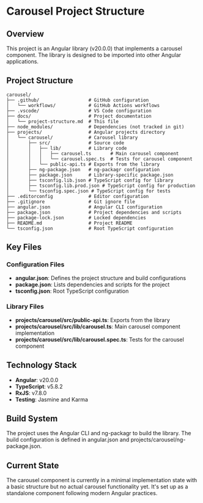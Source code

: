 # Carousel Project Structure

## Overview
This project is an Angular library (v20.0.0) that implements a carousel component. The library is designed to be imported into other Angular applications.

## Project Structure

```
carousel/
├── .github/                  # GitHub configuration
│   └── workflows/            # GitHub Actions workflows
├── .vscode/                  # VS Code configuration
├── docs/                     # Project documentation
│   └── project-structure.md  # This file
├── node_modules/             # Dependencies (not tracked in git)
├── projects/                 # Angular projects directory
│   └── carousel/             # Carousel library
│       ├── src/              # Source code
│       │   ├── lib/          # Library code
│       │   │   ├── carousel.ts       # Main carousel component
│       │   │   └── carousel.spec.ts  # Tests for carousel component
│       │   └── public-api.ts # Exports from the library
│       ├── ng-package.json   # ng-packagr configuration
│       ├── package.json      # Library-specific package.json
│       ├── tsconfig.lib.json # TypeScript config for library
│       ├── tsconfig.lib.prod.json # TypeScript config for production
│       └── tsconfig.spec.json # TypeScript config for tests
├── .editorconfig             # Editor configuration
├── .gitignore                # Git ignore file
├── angular.json              # Angular CLI configuration
├── package.json              # Project dependencies and scripts
├── package-lock.json         # Locked dependencies
├── README.md                 # Project README
└── tsconfig.json             # Root TypeScript configuration
```

## Key Files

### Configuration Files
- **angular.json**: Defines the project structure and build configurations
- **package.json**: Lists dependencies and scripts for the project
- **tsconfig.json**: Root TypeScript configuration

### Library Files
- **projects/carousel/src/public-api.ts**: Exports from the library
- **projects/carousel/src/lib/carousel.ts**: Main carousel component implementation
- **projects/carousel/src/lib/carousel.spec.ts**: Tests for the carousel component

## Technology Stack
- **Angular**: v20.0.0
- **TypeScript**: v5.8.2
- **RxJS**: v7.8.0
- **Testing**: Jasmine and Karma

## Build System
The project uses the Angular CLI and ng-packagr to build the library. The build configuration is defined in angular.json and projects/carousel/ng-package.json.

## Current State
The carousel component is currently in a minimal implementation state with a basic structure but no actual carousel functionality yet. It's set up as a standalone component following modern Angular practices.

